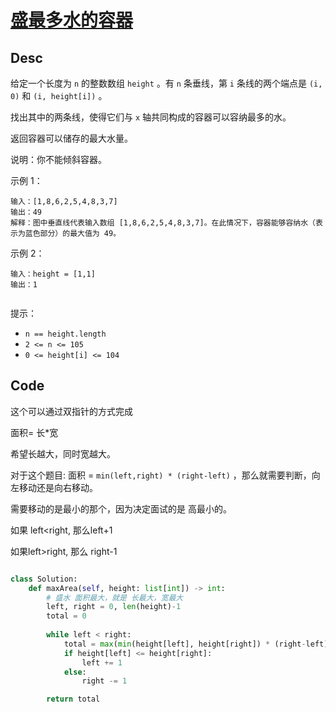 
# [盛最多水的容器](https://leetcode.cn/problems/container-with-most-water/description/?envType=company&envId=bytedance&favoriteSlug=bytedance-thirty-days)

## Desc

给定一个长度为 `n` 的整数数组 `height` 。有 `n` 条垂线，第 `i` 条线的两个端点是 `(i, 0)` 和 `(i, height[i])` 。

找出其中的两条线，使得它们与 `x` 轴共同构成的容器可以容纳最多的水。

返回容器可以储存的最大水量。

说明：你不能倾斜容器。

 

示例 1：

```
输入：[1,8,6,2,5,4,8,3,7]
输出：49 
解释：图中垂直线代表输入数组 [1,8,6,2,5,4,8,3,7]。在此情况下，容器能够容纳水（表示为蓝色部分）的最大值为 49。

```

示例 2：
```
输入：height = [1,1]
输出：1
 
```
提示：

- `n == height.length`
- `2 <= n <= 105`
- `0 <= height[i] <= 104`

## Code

这个可以通过双指针的方式完成

面积= 长*宽

希望长越大，同时宽越大。

对于这个题目: 面积 = `min(left,right) * (right-left)` ，那么就需要判断，向左移动还是向右移动。

需要移动的是最小的那个，因为决定面试的是 高最小的。

如果 left<right, 那么left+1

如果left>right, 那么 right-1


```python

class Solution:
    def maxArea(self, height: list[int]) -> int:
        # 盛水 面积最大，就是 长最大，宽最大
        left, right = 0, len(height)-1
        total = 0
        
        while left < right:
            total = max(min(height[left], height[right]) * (right-left), total)
            if height[left] <= height[right]:
                left += 1
            else:
                right -= 1

        return total
```